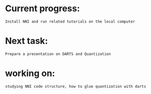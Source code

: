 # Current progress: 
    Install NNI and run related tutorials on the local computer

# Next task: 
    Prepare a presentation on DARTS and Quantization

# working on:
    studying NNI code structure, how to glue quantization with darts
